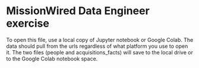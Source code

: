 # MissionWired Data Engineer exercise

To open this file, use a local copy of Jupyter notebook or Google Colab. The data should pull from the urls regardless of what platform you use to open it. The two files (people and acquisitions_facts) will save to the local drive or to the Google Colab notebook space. 
